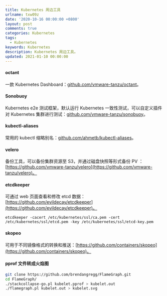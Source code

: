```yaml
---
title: Kubernetes 周边工具
urlname: txw09z
date: '2020-10-16 00:00:00 +0800'
layout: post
comments: true
categories: Kubernetes
tags:
  - Kubernetes
keywords: Kubernetes
description: Kubernetes 周边工具。
updated: 2021-01-10 00:00:00
---
```


#### octant

一款 Kubernetes Dashboard：[github.com/vmware-tanzu/octant](https://github.com/vmware-tanzu/octant)。

#### Sonobuoy

Kubernetes e2e 测试框架，默认运行 Kubernetes 一致性测试，可以自定义插件对 Kubernetes 集群进行测试：[github.com/vmware-tanzu/sonobuoy](https://github.com/vmware-tanzu/sonobuoy)。

#### kubectl-aliases

常用的 kubectl 缩略别名：[github.com/ahmetb/kubectl-aliases](https://github.com/ahmetb/kubectl-aliases)。

#### velero

备份工具，可以备份集群资源至 S3，并通过磁盘快照等形式备份 PV ：[https://github.com/vmware-tanzu/velero](https://github.com/vmware-tanzu/velero)。

#### etcdkeeper

可通过 web 页面查看和修改 etcd 数据：[https://github.com/evildecay/etcdkeeper](https://github.com/evildecay/etcdkeeper)。

```
etcdkeeper -cacert /etc/kubernetes/ssl/ca.pem -cert /etc/kubernetes/ssl/etcd.pem -key /etc/kubernetes/ssl/etcd-key.pem
```

#### skopeo

可用于不同镜像格式的转换和推送：[https://github.com/containers/skopeo](https://github.com/containers/skopeo)。

#### pprof 文件转成火焰图

```bash
git clone https://github.com/brendangregg/FlameGraph.git
cd FlameGraph/
./stackcollapse-go.pl kubelet.pprof > kubelet.out
./flamegraph.pl kubelet.out > kubelet.svg
```
